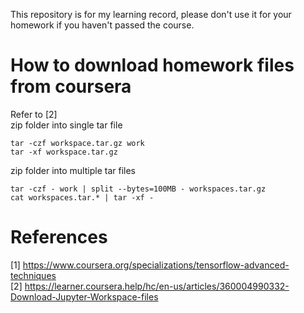 This repository is for my learning record, please don't use it for your homework if you haven't passed the course.  
# How to download homework files from coursera
Refer to [2]  
zip folder into single tar file  
```
tar -czf workspace.tar.gz work
tar -xf workspace.tar.gz
```
zip folder into multiple tar files  
```
tar -czf - work | split --bytes=100MB - workspaces.tar.gz
cat workspaces.tar.* | tar -xf -
```

# References
[1] https://www.coursera.org/specializations/tensorflow-advanced-techniques  
[2] https://learner.coursera.help/hc/en-us/articles/360004990332-Download-Jupyter-Workspace-files  
